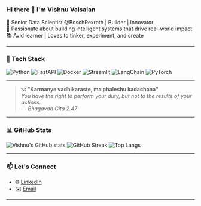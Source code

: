 ### Hi there 👋 I'm Vishnu Valsalan

🎯 Senior Data Scientist @BoschRexroth | Builder | Innovator  
🧠 Passionate about building intelligent systems that drive real-world impact  
📚 Avid learner | Loves to tinker, experiment, and create

---

### 🧰 Tech Stack  
![Python](https://img.shields.io/badge/Python-3776AB?style=flat&logo=python&logoColor=white)
![FastAPI](https://img.shields.io/badge/FastAPI-005571?style=flat&logo=fastapi)
![Docker](https://img.shields.io/badge/Docker-2496ED?style=flat&logo=docker&logoColor=white)
![Streamlit](https://img.shields.io/badge/Streamlit-FF4B4B?style=flat&logo=streamlit&logoColor=white)
![LangChain](https://img.shields.io/badge/LangChain-000000?style=flat&logo=langchain&logoColor=white)
![PyTorch](https://img.shields.io/badge/PyTorch-EE4C2C?style=flat&logo=pytorch&logoColor=white)

---

> 🕉️ **"Karmanye vadhikaraste, ma phaleshu kadachana"**  
> _You have the right to perform your duty, but not to the results of your actions._  
> — *Bhagavad Gita 2.47*

---

### 📊 GitHub Stats

![Vishnu's GitHub stats](https://github-readme-stats.vercel.app/api?username=space4VV&show_icons=true&theme=tokyonight)
![GitHub Streak](https://streak-stats.demolab.com?user=space4VV&theme=tokyonight)
![Top Langs](https://github-readme-stats.vercel.app/api/top-langs/?username=space4VV&layout=compact&theme=tokyonight)

---

### 📫 Let's Connect

- 🌐 [LinkedIn](https://www.linkedin.com/in/vishnuvalsalan)
- ✉️ [Email](mailto:vishnu.valsalan@outlook.com)

---
